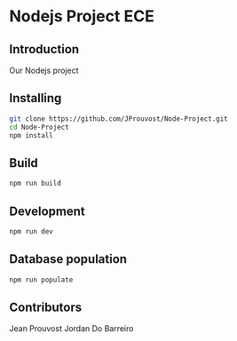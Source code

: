 # Nodejs Project ECE


## Introduction

Our Nodejs project

## Installing

```bash
git clone https://github.com/JProuvost/Node-Project.git
cd Node-Project
npm install
```

## Build

```bash
npm run build
```

## Development

```bash
npm run dev
```

## Database population

```bash
npm run populate
```

## Contributors

Jean Prouvost
Jordan Do Barreiro
